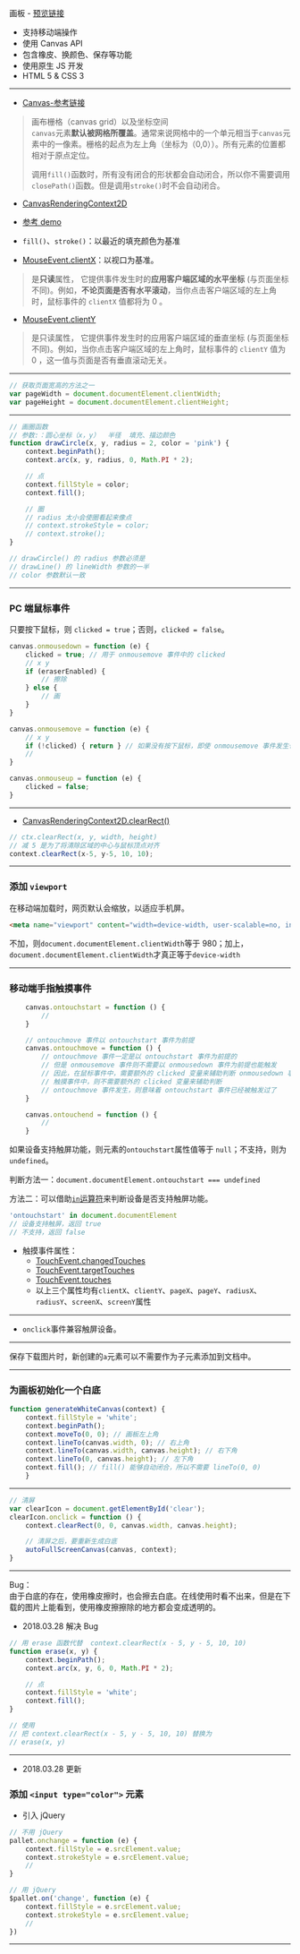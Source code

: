 
画板 - [预览链接](https://hehe1111.github.io/js_demo/canvas-demo/using-canvas-as-canvas/index.html)

- 支持移动端操作
- 使用 Canvas API
- 包含橡皮、换颜色、保存等功能
- 使用原生 JS 开发
- HTML 5 & CSS 3

---

- [Canvas-参考链接](https://developer.mozilla.org/zh-CN/docs/Web/API/Canvas_API/Tutorial/Drawing_shapes)
> 画布栅格（canvas grid）以及坐标空间  
> `canvas`元素**默认被网格所覆盖**。通常来说网格中的一个单元相当于`canvas`元素中的一像素。栅格的起点为左上角（坐标为（0,0））。所有元素的位置都相对于原点定位。
>
> 调用`fill()`函数时，所有没有闭合的形状都会自动闭合，所以你不需要调用`closePath()`函数。但是调用`stroke()`时不会自动闭合。

- [CanvasRenderingContext2D](https://developer.mozilla.org/zh-CN/docs/Web/API/CanvasRenderingContext2D)

- [参考 demo](https://github.com/hehe1111/js_demo/blob/master/js30/08%20-%20Fun%20with%20HTML5%20Canvas/README.md)

- `fill()`、`stroke()`：以最近的填充颜色为基准

- [MouseEvent.clientX](https://developer.mozilla.org/zh-CN/docs/Web/API/MouseEvent/clientX)：以视口为基准。
> 是**只读**属性， 它提供事件发生时的**应用客户端区域的水平坐标** (与页面坐标不同)。例如，**不论页面是否有水平滚动**，当你点击客户端区域的左上角时，鼠标事件的 `clientX` 值都将为 0 。
- [MouseEvent.clientY](https://developer.mozilla.org/zh-CN/docs/Web/API/MouseEvent/clientY)
> 是只读属性， 它提供事件发生时的应用客户端区域的垂直坐标 (与页面坐标不同)。例如，当你点击客户端区域的左上角时，鼠标事件的 `clientY` 值为 0 ，这一值与页面是否有垂直滚动无关。

---

```javascript
// 获取页面宽高的方法之一
var pageWidth = document.documentElement.clientWidth;
var pageHeight = document.documentElement.clientHeight;
```

---

```javascript
// 画圈函数
// 参数:：圆心坐标（x，y）  半径  填充、描边颜色
function drawCircle(x, y, radius = 2, color = 'pink') {
    context.beginPath();
    context.arc(x, y, radius, 0, Math.PI * 2);

    // 点
    context.fillStyle = color;
    context.fill();

    // 圈
    // radius 太小会使圈看起来像点
    // context.strokeStyle = color;
    // context.stroke();
}

// drawCircle() 的 radius 参数必须是
// drawLine() 的 lineWidth 参数的一半
// color 参数默认一致
```

---

### PC 端鼠标事件
只要按下鼠标，则 `clicked = true`；否则，`clicked = false`。
```javascript
canvas.onmousedown = function (e) {
    clicked = true; // 用于 onmousemove 事件中的 clicked
    // x y
    if (eraserEnabled) {
        // 擦除
    } else {
        // 画
    }
}

canvas.onmousemove = function (e) {
    // x y
    if (!clicked) { return } // 如果没有按下鼠标，即使 onmousemove 事件发生也不执行擦除功能
    //
}

canvas.onmouseup = function (e) {
    clicked = false;
}
```

---

- [CanvasRenderingContext2D.clearRect()](https://developer.mozilla.org/zh-CN/docs/Web/API/CanvasRenderingContext2D/clearRect)
```javascript
// ctx.clearRect(x, y, width, height)
// 减 5 是为了将清除区域的中心与鼠标顶点对齐
context.clearRect(x-5, y-5, 10, 10);
```

---

### 添加 `viewport`
在移动端加载时，网页默认会缩放，以适应手机屏。

```html
<meta name="viewport" content="width=device-width, user-scalable=no, initial-scale=1.0, maximum-scale=1.0, minimum-scale=1.0">
```
不加，则`document.documentElement.clientWidth`等于 980；加上，`document.documentElement.clientWidth`才真正等于`device-width`

---

### 移动端手指触摸事件
```javascript
    canvas.ontouchstart = function () {
        //
    }

    // ontouchmove 事件以 ontouchstart 事件为前提
    canvas.ontouchmove = function () {
        // ontouchmove 事件一定是以 ontouchstart 事件为前提的
        // 但是 onmousemove 事件则不需要以 onmousedown 事件为前提也能触发
        // 因此，在鼠标事件中，需要额外的 clicked 变量来辅助判断 onmousedown 事件是否发生
        // 触摸事件中，则不需要额外的 clicked 变量来辅助判断
        // ontouchmove 事件发生，则意味着 ontouchstart 事件已经被触发过了
    }

    canvas.ontouchend = function () {
        //
    }
```

如果设备支持触屏功能，则元素的`ontouchstart`属性值等于 `null`；不支持，则为 `undefined`。

判断方法一：`document.documentElement.ontouchstart === undefined`

方法二：可以借助[`in`运算符](http://javascript.ruanyifeng.com/grammar/object.html#toc10)来判断设备是否支持触屏功能。
```javascript
'ontouchstart' in document.documentElement
// 设备支持触屏，返回 true
// 不支持，返回 false
```

- 触摸事件属性：
    - [TouchEvent.changedTouches](https://developer.mozilla.org/zh-CN/docs/Web/API/TouchEvent/changedTouches)
    - [TouchEvent.targetTouches](https://developer.mozilla.org/zh-CN/docs/Web/API/TouchEvent/targetTouches)
    - [TouchEvent.touches](https://developer.mozilla.org/zh-CN/docs/Web/API/TouchEvent/touches)
    - 以上三个属性均有`clientX`、`clientY`、`pageX`、`pageY`、`radiusX`、`radiusY`、`screenX`、`screenY`属性

---

- `onclick`事件兼容触屏设备。


---

保存下载图片时，新创建的`a`元素可以不需要作为子元素添加到文档中。

---

### 为画板初始化一个白底
```javascript
function generateWhiteCanvas(context) {
    context.fillStyle = 'white';
    context.beginPath();
    context.moveTo(0, 0); // 画板左上角
    context.lineTo(canvas.width, 0); // 右上角
    context.lineTo(canvas.width, canvas.height); // 右下角
    context.lineTo(0, canvas.height); // 左下角
    context.fill(); // fill() 能够自动闭合，所以不需要 lineTo(0, 0)
    }
```

---

```javascript
// 清屏
var clearIcon = document.getElementById('clear');
clearIcon.onclick = function () {
    context.clearRect(0, 0, canvas.width, canvas.height);

    // 清屏之后，要重新生成白底
    autoFullScreenCanvas(canvas, context);
}
```

---

Bug：  
由于白底的存在，使用橡皮擦时，也会擦去白底。在线使用时看不出来，但是在下载的图片上能看到，使用橡皮擦擦除的地方都会变成透明的。

- 2018.03.28 解决 Bug

```javascript
// 用 erase 函数代替  context.clearRect(x - 5, y - 5, 10, 10)
function erase(x, y) {
    context.beginPath();
    context.arc(x, y, 6, 0, Math.PI * 2);

    // 点
    context.fillStyle = 'white';
    context.fill();
}

// 使用
// 把 context.clearRect(x - 5, y - 5, 10, 10) 替换为
// erase(x, y)
```

---

- 2018.03.28 更新

### 添加 `<input type="color">` 元素

- 引入 jQuery 

```javascript
// 不用 jQuery
pallet.onchange = function (e) {
    context.fillStyle = e.srcElement.value;
    context.strokeStyle = e.srcElement.value;
    //
}

// 用 jQuery
$pallet.on('change', function (e) {
    context.fillStyle = e.srcElement.value;
    context.strokeStyle = e.srcElement.value;
    //
})
```

---
